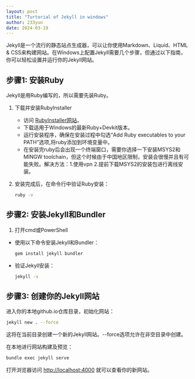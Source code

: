 ```yaml
---
layout: post
title: "Turtorial of Jekyll in windows"
author: 233yun
date: 2024-03-19
---
```



Jekyll是一个流行的静态站点生成器，可以让你使用Markdown、Liquid、HTML & CSS来构建网站。在Windows上配置Jekyll需要几个步骤，但通过以下指南，你可以轻松设置并运行你的Jekyll网站。

## 步骤1: 安装Ruby

Jekyll是用Ruby编写的，所以需要先装Ruby。

1. 下载并安装RubyInstaller
   - 访问 [RubyInstaller网站](https://rubyinstaller.org/)。
   - 下载适用于Windows的最新Ruby+Devkit版本。
   - 运行安装程序，确保在安装过程中勾选“Add Ruby executables to your PATH”选项,将ruby添加到环境变量中。
   - 在安装完ruby后会出现一个终端窗口，需要你选择一下安装MSYS2和MINGW toolchain，但这个时候由于中国地区限制，安装会很慢并且有可能失败。解决方法：1.使用vpn 2.提前下载MSYS2的安装包进行离线安装。

2. 安装完成后，在命令行中验证Ruby安装：

   ```bash
   ruby -v
   ```

## 步骤2: 安装Jekyll和Bundler

1. 打开cmd或PowerShell

- 使用以下命令安装Jekyll和Bundler：
  
  ```bash
  gem install jekyll bundler
  ```

- 验证Jekyll安装：
  
  ```bash
  jekyll -v
  ```

## 步骤3: 创建你的Jekyll网站

进入你的本地github.io仓库目录，初始化网站：

```bash
jekyll new . --force
```

这将在当前目录创建一个新的Jekyll网站。--force选项允许在非空目录中创建。

在本地进行网站构建及预览：

```bash
bundle exec jekyll serve
```

打开浏览器访问 <http://localhost:4000> 就可以查看你的新网站。
